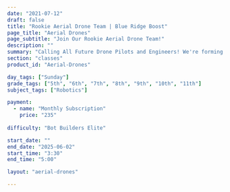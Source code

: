 ```yaml
---
date: "2021-07-12"
draft: false
title: "Rookie Aerial Drone Team | Blue Ridge Boost"
page_title: "Aerial Drones"
page_subtitle: "Join Our Rookie Aerial Drone Team!"
description: ""
summary: "Calling All Future Drone Pilots and Engineers! We're forming a team for the REC Foundation Aerial Drone Competition."
section: "classes"
product_id: "Aerial-Drones"

day_tags: ["Sunday"]
grade_tags: ["5th", "6th", "7th", "8th", "9th", "10th", "11th"]
subject_tags: ["Robotics"]

payment:
  - name: "Monthly Subscription"
    price: "235"
  
difficulty: "Bot Builders Elite"

start_date: ""
end_date: "2025-06-02"
start_time: "3:30"
end_time: "5:00"

layout: "aerial-drones"

---
```

